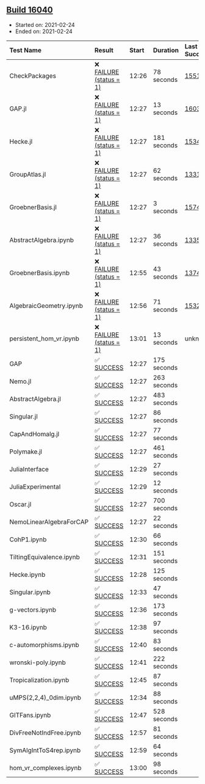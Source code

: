 ## [Build 16040](https://oscarci.mathematik.uni-kl.de/job/oscar/16040/)

* Started on: 2021-02-24
* Ended on: 2021-02-24

| Test Name    | Result | Start | Duration | Last Success | First Failure |
|:-------------|:-------|:------|:---------|:-------------|:--------------|
| CheckPackages | ❌ [FAILURE (status = 1)](https://oscarci.mathematik.uni-kl.de/job/oscar/16040/artifact/logs/build-16040/CheckPackages.log) | 12:26 | 78 seconds | [15514](https://oscarci.mathematik.uni-kl.de/job/oscar/15514/) | [15515](https://oscarci.mathematik.uni-kl.de/job/oscar/15515/) |
| GAP.jl | ❌ [FAILURE (status = 1)](https://oscarci.mathematik.uni-kl.de/job/oscar/16040/artifact/logs/build-16040/GAP.jl.log) | 12:27 | 13 seconds | [16039](https://oscarci.mathematik.uni-kl.de/job/oscar/16039/) | [16040](https://oscarci.mathematik.uni-kl.de/job/oscar/16040/) |
| Hecke.jl | ❌ [FAILURE (status = 1)](https://oscarci.mathematik.uni-kl.de/job/oscar/16040/artifact/logs/build-16040/Hecke.jl.log) | 12:27 | 181 seconds | [15344](https://oscarci.mathematik.uni-kl.de/job/oscar/15344/) | [15348](https://oscarci.mathematik.uni-kl.de/job/oscar/15348/) |
| GroupAtlas.jl | ❌ [FAILURE (status = 1)](https://oscarci.mathematik.uni-kl.de/job/oscar/16040/artifact/logs/build-16040/GroupAtlas.jl.log) | 12:27 | 62 seconds | [13311](https://oscarci.mathematik.uni-kl.de/job/oscar/13311/) | [13312](https://oscarci.mathematik.uni-kl.de/job/oscar/13312/) |
| GroebnerBasis.jl | ❌ [FAILURE (status = 1)](https://oscarci.mathematik.uni-kl.de/job/oscar/16040/artifact/logs/build-16040/GroebnerBasis.jl.log) | 12:27 | 3 seconds | [15745](https://oscarci.mathematik.uni-kl.de/job/oscar/15745/) | [15746](https://oscarci.mathematik.uni-kl.de/job/oscar/15746/) |
| AbstractAlgebra.ipynb | ❌ [FAILURE (status = 1)](https://oscarci.mathematik.uni-kl.de/job/oscar/16040/artifact/logs/build-16040/AbstractAlgebra.ipynb.log) | 12:27 | 36 seconds | [13355](https://oscarci.mathematik.uni-kl.de/job/oscar/13355/) | [13356](https://oscarci.mathematik.uni-kl.de/job/oscar/13356/) |
| GroebnerBasis.ipynb | ❌ [FAILURE (status = 1)](https://oscarci.mathematik.uni-kl.de/job/oscar/16040/artifact/logs/build-16040/GroebnerBasis.ipynb.log) | 12:55 | 43 seconds | [13748](https://oscarci.mathematik.uni-kl.de/job/oscar/13748/) | [13749](https://oscarci.mathematik.uni-kl.de/job/oscar/13749/) |
| AlgebraicGeometry.ipynb | ❌ [FAILURE (status = 1)](https://oscarci.mathematik.uni-kl.de/job/oscar/16040/artifact/logs/build-16040/AlgebraicGeometry.ipynb.log) | 12:56 | 71 seconds | [15322](https://oscarci.mathematik.uni-kl.de/job/oscar/15322/) | [15323](https://oscarci.mathematik.uni-kl.de/job/oscar/15323/) |
| persistent_hom_vr.ipynb | ❌ [FAILURE (status = 1)](https://oscarci.mathematik.uni-kl.de/job/oscar/16040/artifact/logs/build-16040/persistent_hom_vr.ipynb.log) | 13:01 | 13 seconds | unknown | unknown |
| GAP | ✅ [SUCCESS](https://oscarci.mathematik.uni-kl.de/job/oscar/16040/artifact/logs/build-16040/GAP.log) | 12:27 | 175 seconds |  |  |
| Nemo.jl | ✅ [SUCCESS](https://oscarci.mathematik.uni-kl.de/job/oscar/16040/artifact/logs/build-16040/Nemo.jl.log) | 12:27 | 263 seconds |  |  |
| AbstractAlgebra.jl | ✅ [SUCCESS](https://oscarci.mathematik.uni-kl.de/job/oscar/16040/artifact/logs/build-16040/AbstractAlgebra.jl.log) | 12:27 | 483 seconds |  |  |
| Singular.jl | ✅ [SUCCESS](https://oscarci.mathematik.uni-kl.de/job/oscar/16040/artifact/logs/build-16040/Singular.jl.log) | 12:27 | 86 seconds |  |  |
| CapAndHomalg.jl | ✅ [SUCCESS](https://oscarci.mathematik.uni-kl.de/job/oscar/16040/artifact/logs/build-16040/CapAndHomalg.jl.log) | 12:27 | 77 seconds |  |  |
| Polymake.jl | ✅ [SUCCESS](https://oscarci.mathematik.uni-kl.de/job/oscar/16040/artifact/logs/build-16040/Polymake.jl.log) | 12:27 | 461 seconds |  |  |
| JuliaInterface | ✅ [SUCCESS](https://oscarci.mathematik.uni-kl.de/job/oscar/16040/artifact/logs/build-16040/JuliaInterface.log) | 12:29 | 27 seconds |  |  |
| JuliaExperimental | ✅ [SUCCESS](https://oscarci.mathematik.uni-kl.de/job/oscar/16040/artifact/logs/build-16040/JuliaExperimental.log) | 12:29 | 12 seconds |  |  |
| Oscar.jl | ✅ [SUCCESS](https://oscarci.mathematik.uni-kl.de/job/oscar/16040/artifact/logs/build-16040/Oscar.jl.log) | 12:27 | 700 seconds |  |  |
| NemoLinearAlgebraForCAP | ✅ [SUCCESS](https://oscarci.mathematik.uni-kl.de/job/oscar/16040/artifact/logs/build-16040/NemoLinearAlgebraForCAP.log) | 12:27 | 22 seconds |  |  |
| CohP1.ipynb | ✅ [SUCCESS](https://oscarci.mathematik.uni-kl.de/job/oscar/16040/artifact/logs/build-16040/CohP1.ipynb.log) | 12:30 | 66 seconds |  |  |
| TiltingEquivalence.ipynb | ✅ [SUCCESS](https://oscarci.mathematik.uni-kl.de/job/oscar/16040/artifact/logs/build-16040/TiltingEquivalence.ipynb.log) | 12:31 | 151 seconds |  |  |
| Hecke.ipynb | ✅ [SUCCESS](https://oscarci.mathematik.uni-kl.de/job/oscar/16040/artifact/logs/build-16040/Hecke.ipynb.log) | 12:28 | 125 seconds |  |  |
| Singular.ipynb | ✅ [SUCCESS](https://oscarci.mathematik.uni-kl.de/job/oscar/16040/artifact/logs/build-16040/Singular.ipynb.log) | 12:33 | 47 seconds |  |  |
| g-vectors.ipynb | ✅ [SUCCESS](https://oscarci.mathematik.uni-kl.de/job/oscar/16040/artifact/logs/build-16040/g-vectors.ipynb.log) | 12:36 | 173 seconds |  |  |
| K3-16.ipynb | ✅ [SUCCESS](https://oscarci.mathematik.uni-kl.de/job/oscar/16040/artifact/logs/build-16040/K3-16.ipynb.log) | 12:38 | 97 seconds |  |  |
| c-automorphisms.ipynb | ✅ [SUCCESS](https://oscarci.mathematik.uni-kl.de/job/oscar/16040/artifact/logs/build-16040/c-automorphisms.ipynb.log) | 12:40 | 83 seconds |  |  |
| wronski-poly.ipynb | ✅ [SUCCESS](https://oscarci.mathematik.uni-kl.de/job/oscar/16040/artifact/logs/build-16040/wronski-poly.ipynb.log) | 12:41 | 222 seconds |  |  |
| Tropicalization.ipynb | ✅ [SUCCESS](https://oscarci.mathematik.uni-kl.de/job/oscar/16040/artifact/logs/build-16040/Tropicalization.ipynb.log) | 12:45 | 87 seconds |  |  |
| uMPS(2,2,4)_0dim.ipynb | ✅ [SUCCESS](https://oscarci.mathematik.uni-kl.de/job/oscar/16040/artifact/logs/build-16040/uMPS-2-2-4-_0dim.ipynb.log) | 12:34 | 88 seconds |  |  |
| GITFans.ipynb | ✅ [SUCCESS](https://oscarci.mathematik.uni-kl.de/job/oscar/16040/artifact/logs/build-16040/GITFans.ipynb.log) | 12:47 | 528 seconds |  |  |
| DivFreeNotIndFree.ipynb | ✅ [SUCCESS](https://oscarci.mathematik.uni-kl.de/job/oscar/16040/artifact/logs/build-16040/DivFreeNotIndFree.ipynb.log) | 12:57 | 81 seconds |  |  |
| SymAlgIntToS4rep.ipynb | ✅ [SUCCESS](https://oscarci.mathematik.uni-kl.de/job/oscar/16040/artifact/logs/build-16040/SymAlgIntToS4rep.ipynb.log) | 12:59 | 64 seconds |  |  |
| hom_vr_complexes.ipynb | ✅ [SUCCESS](https://oscarci.mathematik.uni-kl.de/job/oscar/16040/artifact/logs/build-16040/hom_vr_complexes.ipynb.log) | 13:00 | 98 seconds |  |  |

